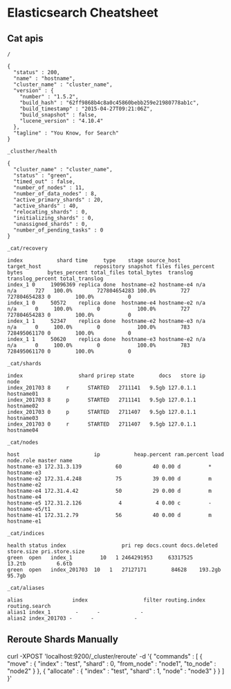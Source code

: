 # Elasticsearch Cheatsheet

## Cat apis

`/`

```
{
  "status" : 200,
  "name" : "hostname",
  "cluster_name" : "cluster_name",
  "version" : {
    "number" : "1.5.2",
    "build_hash" : "62ff9868b4c8a0c45860bebb259e21980778ab1c",
    "build_timestamp" : "2015-04-27T09:21:06Z",
    "build_snapshot" : false,
    "lucene_version" : "4.10.4"
  },
  "tagline" : "You Know, for Search"
}
```

`_clusther/health`

```
{
  "cluster_name" : "cluster_name",
  "status" : "green",
  "timed_out" : false,
  "number_of_nodes" : 11,
  "number_of_data_nodes" : 8,
  "active_primary_shards" : 20,
  "active_shards" : 40,
  "relocating_shards" : 0,
  "initializing_shards" : 0,
  "unassigned_shards" : 0,
  "number_of_pending_tasks" : 0
}
```

`_cat/recovery`
```
index           shard time     type    stage source_host                 target_host                 repository snapshot files files_percent bytes        bytes_percent total_files total_bytes  translog translog_percent total_translog
index_1 0     19096369 replica done  hostname-e2 hostname-e4 n/a        n/a      727   100.0%        727804654283 100.0%        727         727804654283 0        100.0%           0
index_1 0     50572    replica done  hostname-e4 hostname-e2 n/a        n/a      0     100.0%        0            100.0%        727         727804654283 0        100.0%           0
index_1 1     52347    replica done  hostname-e2 hostname-e3 n/a        n/a      0     100.0%        0            100.0%        783         728495061170 0        100.0%           0
index_1 1     50620    replica done  hostname-e3 hostname-e2 n/a        n/a      0     100.0%        0            100.0%        783         728495061170 0        100.0%           0
```

`_cat/shards`

```
index                  shard prirep state        docs   store ip           node
index_201703 8     r      STARTED   2711141   9.5gb 127.0.1.1    hostname01
index_201703 8     p      STARTED   2711141   9.5gb 127.0.1.1    hostname02
index_201703 0     p      STARTED   2711407   9.5gb 127.0.1.1    hostname03
index_201703 0     r      STARTED   2711407   9.5gb 127.0.1.1    hostname04
```

`_cat/nodes`

```
host                        ip           heap.percent ram.percent load node.role master name
hostname-e3 172.31.3.139           60          40 0.00 d         *      hostname-e3
hostname-e2 172.31.4.248           75          39 0.00 d         m      hostname-e2
hostname-e4 172.31.4.42            50          29 0.00 d         m      hostname-e4
hostname-e5 172.31.2.126            4           4 0.00 c         -      hostname-e5/t1
hostname-e1 172.31.2.79            56          40 0.00 d         m      hostname-e1
```

`_cat/indices`

```
health status index                  pri rep docs.count docs.deleted store.size pri.store.size
green  open   index_1         10   1 2464291953     63317525     13.2tb          6.6tb
green  open   index_201703  10   1   27127171        84628    193.2gb         95.7gb
```

`_cat/aliases`

```
alias                index                  filter routing.index routing.search
alias1 index_1        -      -             -
alias2 index_201703 -      -             -
```

## Reroute Shards Manually

curl -XPOST 'localhost:9200/_cluster/reroute' -d '{
    "commands" : [ {
        "move" :
            {
              "index" : "test", "shard" : 0,
              "from_node" : "node1", "to_node" : "node2"
            }
        },
        {
          "allocate" : {
              "index" : "test", "shard" : 1, "node" : "node3"
          }
        }
    ]
}'

